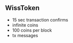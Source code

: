 WissToken
------------------------------
 - 15 sec transaction confirms
 - infinite coins
 - 100 coins per block
 - tx messages
